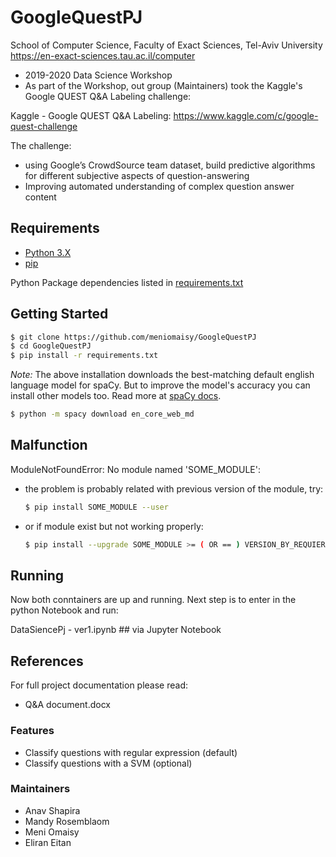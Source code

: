 # GoogleQuestPJ

School of Computer Science, Faculty of Exact Sciences, Tel-Aviv University
https://en-exact-sciences.tau.ac.il/computer

* 2019-2020 Data Science Workshop 
* As part of the Workshop, out group (Maintainers) took the Kaggle's Google QUEST Q&A Labeling challenge:

Kaggle - Google QUEST Q&A Labeling:
https://www.kaggle.com/c/google-quest-challenge

The challenge: 
* using Google’s CrowdSource team dataset, build predictive algorithms for different subjective aspects of question-answering
* Improving automated understanding of complex question answer content

## Requirements

* [Python 3.X](https://docs.python.org/3/)
* [pip](https://pip.pypa.io/en/stable/installing/)

Python Package dependencies listed in [requirements.txt](requirements.txt)

## Getting Started

```bash
$ git clone https://github.com/meniomaisy/GoogleQuestPJ
$ cd GoogleQuestPJ
$ pip install -r requirements.txt
```

_Note:_ The above installation downloads the best-matching default english language model for spaCy. But to improve the model's accuracy you can install other models too. Read more at [spaCy docs](https://spacy.io/usage/models).

```bash
$ python -m spacy download en_core_web_md
```

## Malfunction

ModuleNotFoundError: No module named 'SOME_MODULE':

* the problem is probably related with previous version of the module, try:
	```bash
	$ pip install SOME_MODULE --user
	```
* or if module exist but not working properly:
	```bash
	$ pip install --upgrade SOME_MODULE >= ( OR == ) VERSION_BY_REQUIERMENTS --user
	```	

## Running

Now both conntainers are up and running.
Next step is to enter in the python Notebook and run:

DataSiencePj - ver1.ipynb ## via Jupyter Notebook

## References

For full project documentation please read:
* Q&A document.docx

### Features

* Classify questions with regular expression (default)
* Classify questions with a SVM (optional)

### Maintainers
* Anav Shapira
* Mandy Rosemblaom
* Meni Omaisy
* Eliran Eitan
